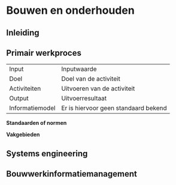 # Bouwen en onderhouden


## Inleiding

## Primair werkproces

|    |    |
|-------|-------------|
| Input | Inputwaarde |
| Doel  | Doel van de activiteit |
| Activiteiten | Uitvoeren van de activiteit |
| Output | Uitvoerresultaat |
| Informatiemodel  |  Er is hiervoor geen standaard bekend  |


**Standaarden of normen**


**Vakgebieden**



## Systems engineering


## Bouwwerkinformatiemanagement
